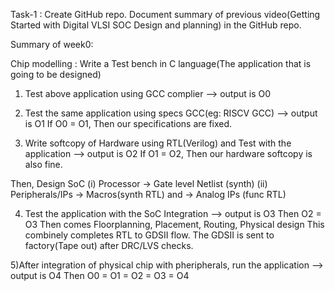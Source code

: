 Task-1 : Create GitHub repo. Document summary of previous video(Getting Started with Digital VLSI SOC Design and planning) in the GitHub repo.

Summary of week0:

Chip modelling :
Write a Test bench in C language(The application that is going to be designed)

1) Test above application using GCC complier --> output is O0

2) Test the same application using specs GCC(eg: RISCV GCC) --> output is O1
If O0 = O1, Then our specifications are fixed.

3) Write softcopy of Hardware using RTL(Verilog) and Test with the application --> output is O2
If O1 = O2, Then our hardware softcopy is also fine.

Then, Design SoC
(i) Processor -> Gate level Netlist (synth)
(ii) Peripherals/IPs -> Macros(synth RTL)   and   -> Analog IPs (func RTL)

4) Test the application with the SoC Integration --> output is O3
Then O2 = O3
Then comes Floorplanning, Placement, Routing, Physical design
This combinely completes RTL to GDSII flow.
The GDSII is sent to factory(Tape out) after DRC/LVS checks.

5)After integration of physical chip with pheripherals, run the application --> output is O4
Then O0 = O1 = O2 = O3 = O4 
